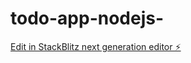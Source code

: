 # todo-app-nodejs-

[Edit in StackBlitz next generation editor ⚡️](https://stackblitz.com/~/github.com/AunikIslam/todo-app-nodejs-)